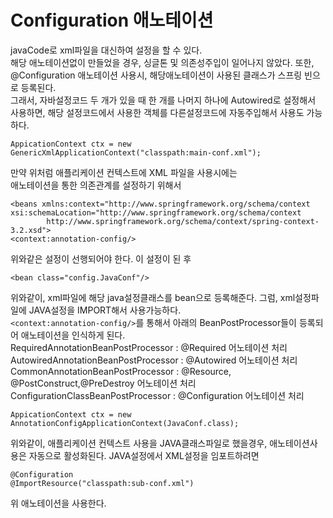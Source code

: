 # Configuration 애노테이션  
javaCode로 xml파일을 대신하여 설정을 할 수 있다.  
해당 애노테이션없이 만들었을 경우, 싱글톤 및 의존성주입이 일어나지 않았다. 
또한, @Configuration 애노테이션 사용시, 해당애노테이션이 사용된 클래스가 스프링 빈으로 등록된다.  
그래서, 자바설정코드 두 개가 있을 때 한 개를 나머지 하나에 Autowired로 설정해서 사용하면, 해당 설정코드에서 사용한 객체를 다른설정코드에 자동주입해서 사용도 가능하다.  

```
AppicationContext ctx = new GenericXmlApplicationContext("classpath:main-conf.xml");
```
만약 위처럼 애플리케이션 컨텍스트에 XML 파일을 사용시에는  
애노테이션을 통한 의존관계를 설정하기 위해서 
```
<beans xmlns:context="http://www.springframework.org/schema/context
xsi:schemaLocation="http://www.springframework.org/schema/context
		http://www.springframework.org/schema/context/spring-context-3.2.xsd">
<context:annotation-config/>
```
위와같은 설정이 선행되어야 한다. 이 설정이 된 후
```
<bean class="config.JavaConf"/>
```
위와같이, xml파일에 해당 java설정클래스를 bean으로 등록해준다. 그럼, xml설정파일에 JAVA설정을 IMPORT해서 사용가능하다.  
```<context:annotation-config/>```를 통해서 아래의 BeanPostProcessor들이 등록되어 애노테이션을 인식하게 된다.  
RequiredAnnotationBeanPostProcessor : @Required 어노테이션 처리  
AutowiredAnnotationBeanPostProcessor : @Autowired 어노테이션 처리  
CommonAnnotationBeanPostProcessor : @Resource, @PostConstruct,@PreDestroy 어노테이션 처리  
ConfigurationClassBeanPostProcessor : @Configuration 어노테이션 처리  

```
AppicationContext ctx = new AnnotationConfigApplicationContext(JavaConf.class);
```
위와같이, 애플리케이션 컨텍스트 사용을 JAVA클래스파일로 했을경우, 애노테이션사용은 자동으로 활성화된다.
JAVA설정에서 XML설정을 임포트하려면
```
@Configuration
@ImportResource("classpath:sub-conf.xml")
```
위 애노테이션을 사용한다.
